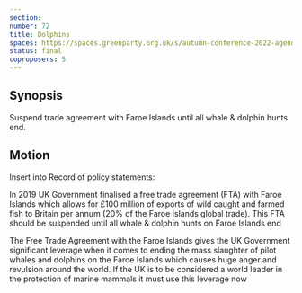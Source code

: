 ```yaml
---
section:
number: 72
title: Dolphins
spaces: https://spaces.greenparty.org.uk/s/autumn-conference-2022-agenda-forum/?contentId=98042
status: final
coproposers: 5
---
```

## Synopsis
Suspend trade agreement with Faroe Islands until all whale & dolphin hunts end.

## Motion
Insert into Record of policy statements:

In 2019 UK Government finalised a free trade agreement (FTA) with Faroe Islands which allows for £100 million of exports of wild caught and farmed fish to Britain per annum (20% of the Faroe Islands global trade). This FTA should be suspended until all whale & dolphin hunts on Faroe Islands end

The Free Trade Agreement with the Faroe Islands gives the UK Government significant leverage when it comes to ending the mass slaughter of pilot whales and dolphins on the Faroe Islands which causes huge anger and revulsion around the world. If the UK is to be considered a world leader in the protection of marine mammals it must use this leverage now
